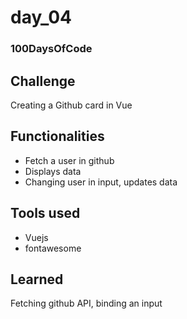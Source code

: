 # day_04
### 100DaysOfCode

## Challenge

Creating a Github card in Vue

## Functionalities

* Fetch a user in github
* Displays data
* Changing user in input, updates data

## Tools used

* Vuejs
* fontawesome

## Learned

Fetching github API, binding an input
